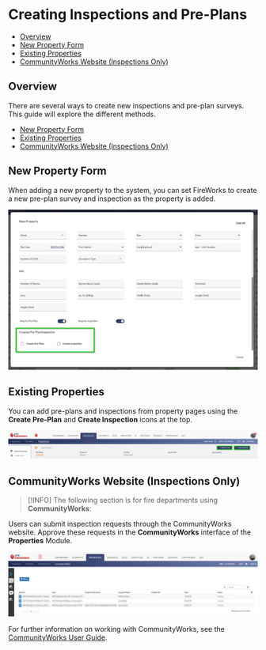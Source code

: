 # Creating Inspections and Pre-Plans

- [Overview](#overview)
- [New Property Form](#new-property-form)
- [Existing Properties](#existing-properties)
- [CommunityWorks Website (Inspections Only)](#communityworks-website-inspections-only)

## Overview

There are several ways to create new inspections and pre-plan surveys. This guide will explore the different methods.

- [New Property Form](#ef6bce65-2e1b-425a-a2cd-2e578275c7f9)
- [Existing Properties](#5dc3e9f0-b474-47bc-ab35-b9ad84932efb)
- [CommunityWorks Website (Inspections Only)](#455227b9-59e9-45e1-a750-3ab7013d129e)

## New Property Form

When adding a new property to the system, you can set FireWorks to create a new pre-plan survey and inspection as the property is added.

![image-20250309-121217.png](./attachments/image-20250309-121217.png)

## Existing Properties

You can add pre-plans and inspections from property pages using the **Create Pre-Plan** and **Create Inspection** icons at the top.

![image-20250129-212507.png](./attachments/image-20250129-212507.png)

## CommunityWorks Website (Inspections Only)

> [!INFO]
> The following section is for fire departments using **CommunityWorks**:

Users can submit inspection requests through the CommunityWorks website. Approve these requests in the **CommunityWorks** interface of the **Properties** Module.

![image-20250129-213030.png](./attachments/image-20250129-213030.png)

For further information on working with CommunityWorks, see the [CommunityWorks User Guide](../../properties/communityworks-properties-module-web-app-guide.md).